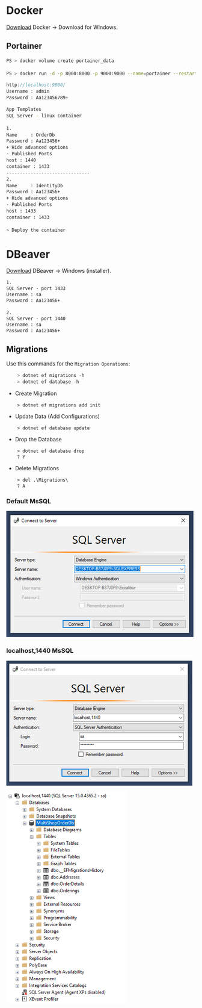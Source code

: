 # Docker

[Download](https://www.docker.com/products/docker-desktop/) Docker -> Download for Windows.

## Portainer
```bash
PS > docker volume create portainer_data

PS > docker run -d -p 8000:8000 -p 9000:9000 --name=portainer --restart=always -v /var/run/docker.sock:/var/run/docker.sock -v portainer_data:/data portainer/portainer-ce
```

```cs
http://localhost:9000/
Username : admin
Password : Aa123456789+
```

```bash
App Templates
SQL Server - linux container

1.
Name     : OrderDb
Password : Aa123456+ 
+ Hide advanced options
- Published Ports
host : 1440 
container : 1433
-------------------------------
2.
Name     : IdentityDb
Password : Aa123456+ 
+ Hide advanced options
- Published Ports
host : 1433 
container : 1433

> Deploy the container
```

# DBeaver

[Download](https://dbeaver.io/download/) DBeaver -> Windows (installer).

```
1.
SQL Server - port 1433
Username : sa
Password : Aa123456+

2.
SQL Server - port 1440
Username : sa
Password : Aa123456+
```

## Migrations
Use this commands for the `Migration Operations`:
```cs
    > dotnet ef migrations -h
    > dotnet ef database -h
```
- Create Migration  
```
    > dotnet ef migrations add init 
```
- Update Data   (Add Configurations)
```
    > dotnet ef database update
```
- Drop the Database
```
    > dotnet ef database drop
    ? Y
```
- Delete Migrations
```
    > del .\Migrations\
    ? A
```

### Default MsSQL

![](https://raw.githubusercontent.com/AtakanTurgut/MultiShop/main/images/MsSqlConDefault.PNG)

### localhost,1440 MsSQL

![](https://raw.githubusercontent.com/AtakanTurgut/MultiShop/main/images/MsSqlCon1440.PNG)

![](https://raw.githubusercontent.com/AtakanTurgut/MultiShop/main/images/MsSqlFiles1440.PNG)
